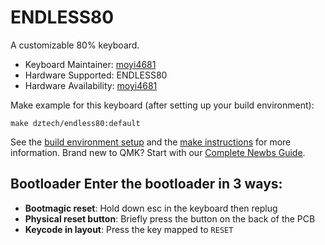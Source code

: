 # ENDLESS80

A customizable 80% keyboard.

* Keyboard Maintainer: [moyi4681](https://github.com/moyi4681)
* Hardware Supported: ENDLESS80
* Hardware Availability: [moyi4681](https://github.com/moyi4681)

Make example for this keyboard (after setting up your build environment):

    make dztech/endless80:default
    
See the [build environment setup](https://docs.qmk.fm/#/getting_started_build_tools) and the [make instructions](https://docs.qmk.fm/#/getting_started_make_guide) for more information. Brand new to QMK? Start with our [Complete Newbs Guide](https://docs.qmk.fm/#/newbs).

## Bootloader Enter the bootloader in 3 ways:
* **Bootmagic reset**: Hold down esc in the keyboard then replug
* **Physical reset button**: Briefly press the button on the back of the PCB
* **Keycode in layout**: Press the key mapped to `RESET`